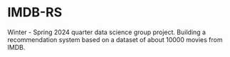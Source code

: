 # IMDB-RS
Winter - Spring 2024 quarter data science group project. Building a recommendation system based on a dataset of about 10000 movies from IMDB. 
